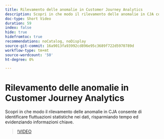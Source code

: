 ```yaml
---
title: Rilevamento delle anomalie in Customer Journey Analytics
description: Scopri in che modo il rilevamento delle anomalie in CJA consente di identificare fluttuazioni statistiche nei dati, risparmiando tempo ed evidenziando informazioni chiave.
doc-type: Short Video
duration: 59
index: false
hide: true
hidefromtoc: true
recommendations: noCatalog, noDisplay
source-git-commit: 16a9013fa93992cd896e95c3689f722d5970789d
workflow-type: tm+mt
source-wordcount: '50'
ht-degree: 0%

---
```



# Rilevamento delle anomalie in Customer Journey Analytics

Scopri in che modo il rilevamento delle anomalie in CJA consente di identificare fluttuazioni statistiche nei dati, risparmiando tempo ed evidenziando informazioni chiave.

<!-- 72_S106_3442453_58_anomaly-detection-in-customer-journey-analytics -->
>[!VIDEO](https://video.tv.adobe.com/v/3458302/?learn=on&enablevpops=true)

